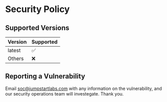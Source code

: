 # Security Policy

## Supported Versions


| Version | Supported          |
| ------- | ------------------ |
| latest  | :white_check_mark: |
| Others  | :x:                |

## Reporting a Vulnerability

Email soc@jumpstartlabs.com with any information on the vulnerability, and our security operations team will investegate. Thank you. 

